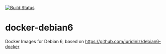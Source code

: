[![Build Status](https://travis-ci.com/cjolowicz/docker-debian6.svg?branch=master)](https://travis-ci.com/cjolowicz/docker-debian6)

# docker-debian6

Docker Images for Debian 6, based on https://github.com/iuridiniz/debian6-docker
